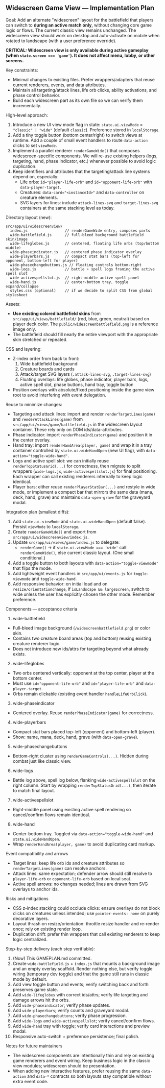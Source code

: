 ## Widescreen Game View — Implementation Plan

Goal: Add an alternate "widescreen" layout for the battlefield that players can switch to **during an active match only**, without changing core game logic or flows. The current classic view remains unchanged. The widescreen view should work on desktop and auto-activate on mobile when rotated to landscape (with a user preference override).

**CRITICAL: Widescreen view is only available during active gameplay (when `state.screen === 'game'`). It does not affect menu, lobby, or other screens.**

Key constraints:
- Minimal changes to existing files. Prefer wrappers/adapters that reuse current renderers, events, and data attributes.
- Maintain all targeting/attack lines, life orb clicks, ability activations, and phase control behavior.
- Build each widescreen part as its own file so we can verify them incrementally.

High-level approach:
1) Introduce a new UI view mode flag in state: `state.ui.viewMode` = `"classic" | "wide"` (default `classic`). Preference stored in `localStorage`.
2) Add a tiny toggle button (bottom center/right) to switch views at runtime. Add a couple of small event handlers to route `data-action` clicks to set `viewMode`.
3) Implement a parallel renderer `renderGameWide()` that composes widescreen-specific components. We will re-use existing helpers (logs, targeting, hand, phase indicator, etc.) whenever possible to avoid logic duplication.
4) Keep identifiers and attributes that the targeting/attack line systems depend on, especially:
   - Life orbs: `id="player-life-orb"` and `id="opponent-life-orb"` with `data-player-target`.
   - Creatures: `data-card="<instanceId>"` and `data-controller` on creature elements.
   - SVG layers for lines: include `attack-lines-svg` and `target-lines-svg` containers at the same stacking level as today.

Directory layout (new):

```
src/app/ui/widescreenview/
  index.js                 // renderGameWide entry, composes parts
  wide-battlefield.js      // full-bleed background battlefield skin/image
  wide-lifeglobes.js       // centered, floating life orbs (top/bottom middle)
  wide-phaseindicator.js   // centered phase indicator overlay
  wide-playerbars.js       // compact stat bars (top-left for opponent, bottom-left for player)
  wide-phasechangebuttons.js // floating controls bottom-right
  wide-logs.js             // battle + spell logs framing the active spell slot
  wide-activespellslot.js  // right-middle active spell panel
  wide-hand.js             // center-bottom tray, toggle expand/collapse
  styles.css (optional)    // if we decide to split CSS from global stylesheet
```

Assets:
- **Use existing colored battlefield skins** from `src/app/ui/views/battlefield/` (red, blue, green, neutral) based on player deck color. The `public/widescreenbattlefield.png` is a reference image only.
- The battlefield should fill nearly the entire viewport with the appropriate skin stretched or repeated.

CSS and layering:
- Z-index order from back to front:
  1. Wide battlefield background
  2. Creature boards and cards
  3. Attack/target SVG layers (`.attack-lines-svg`, `.target-lines-svg`)
  4. Floating overlays: life globes, phase indicator, player bars, logs, active spell slot, phase buttons, hand tray, toggle button
- Position overlays with absolute/fixed positioning inside the game view root to avoid interfering with event delegation.

Reuse to minimize changes:
- Targeting and attack lines: import and render `renderTargetLines(game)` and `renderAttackLines(game)` from `src/app/ui/views/game/battlefield.js` in the widescreen layout container. These rely only on DOM ids/data-attributes.
- Phase indicator: import `renderPhaseIndicator(game)` and position it in the center overlay.
- Hand tray: import `renderHandArea(player, game)` and wrap it in a tray container controlled by `state.ui.wideHandOpen` (new UI flag), with `data-action="toggle-wide-hand"`.
- Logs and active spell slot: we can initially reuse `renderTopStatusGrid(...)` for correctness, then migrate to split wrappers (`wide-logs.js`, `wide-activespellslot.js`) for final positioning. Each wrapper can call existing renderers internally to keep logic identical.
- Player bars: either reuse `renderPlayerStatBar(...)` and restyle in wide mode, or implement a compact bar that mirrors the same data (mana, deck, hand, grave) and maintains `data-open-grave` for the graveyard modal.

Integration plan (smallest diffs):
1) Add `state.ui.viewMode` and `state.ui.wideHandOpen` (default false). Persist `viewMode` to `localStorage`.
2) Create `renderGameWide()` and export from `src/app/ui/widescreenview/index.js`.
3) Update `src/app/ui/views/game/index.js` to delegate:
   - `renderGame()` → if `state.ui.viewMode === 'wide'` call `renderGameWide()`, else current classic layout. (One small conditional.)
4) Add a toggle button to both layouts with `data-action="toggle-viewmode"` that flips the mode.
5) Add lightweight event handlers in `src/app/ui/events.js` for `toggle-viewmode` and `toggle-wide-hand`.
6) Add responsive behavior: on initial load and on `resize/orientationchange`, if `isLandscape && largeScreen`, switch to wide unless the user has explicitly chosen the other mode. Remember preference.

Components — acceptance criteria

1) wide-battlefield
- Full-bleed image background (`/widescreenbattlefield.png`) or color skin.
- Contains two creature board areas (top and bottom) reusing existing creature renderer logic.
- Does not introduce new ids/attrs for targeting beyond what already exists.

2) wide-lifeglobes
- Two orbs centered vertically: opponent at the top center, player at the bottom center.
- Must use `id="opponent-life-orb"` and `id="player-life-orb"` and `data-player-target`.
- Orbs remain clickable (existing event handler `handleLifeOrbClick`).

3) wide-phaseindicator
- Centered overlay. Reuse `renderPhaseIndicator(game)` for correctness.

4) wide-playerbars
- Compact stat bars placed top-left (opponent) and bottom-left (player).
- Show: name, mana, deck, hand, grave (with `data-open-grave`).

5) wide-phasechangebuttons
- Bottom-right cluster using `renderGameControls(...)`. Hidden during combat just like classic view.

6) wide-logs
- Battle log above, spell log below, flanking `wide-activespellslot` on the right column. Start by wrapping `renderTopStatusGrid(...)`, then iterate to match final layout.

7) wide-activespellslot
- Right-middle panel using existing active spell rendering so cancel/confirm flows remain identical.

8) wide-hand
- Center-bottom tray. Toggled via `data-action="toggle-wide-hand"` and `state.ui.wideHandOpen`.
- Wrap `renderHandArea(player, game)` to avoid duplicating card markup.

Event compatibility and arrows
- Target lines: keep life orb ids and creature attributes so `renderTargetLines(game)` can resolve anchors.
- Attack lines: same expectation; defender arrow should still resolve to `player-life-orb` or `opponent-life-orb` based on local seat.
- Active spell arrows: no changes needed; lines are drawn from SVG overlays to anchor ids.

Risks and mitigations
- CSS z-index stacking could occlude clicks: ensure overlays do not block clicks on creatures unless intended; use `pointer-events: none` on purely decorative layers.
- Layout thrash on resize/orientation: throttle resize handler and re-render once; rely on existing render loop.
- Duplication drift: prefer thin wrappers that call existing renderers to keep logic centralized.

Step-by-step delivery (each step verifiable):
1) (Now) This GAMEPLAN.md committed.
2) Create `wide-battlefield.js` + `index.js` that mounts a background image and an empty overlay scaffold. Render nothing else, but verify toggle wiring (temporary dev toggle) and that the game still runs in classic mode by default.
3) Add view toggle button and events; verify switching back and forth preserves game state.
4) Add `wide-lifeglobes` with correct ids/attrs; verify life targeting and damage arrows hit the orbs.
5) Add `wide-phaseindicator`; verify phase updates.
6) Add `wide-playerbars`; verify counts and graveyard modal.
7) Add `wide-phasechangebuttons`; verify phase progression.
8) Add `wide-logs` and `wide-activespellslot`; verify cancel/confirm flows.
9) Add `wide-hand` tray with toggle; verify card interactions and preview modal.
10) Responsive auto-switch + preference persistence; final polish.

Notes for future maintainers
- The widescreen components are intentionally thin and rely on existing game renderers and event wiring. Keep business logic in the classic view modules; widescreen should be presentation.
- When adding new interactive features, prefer reusing the same `data-action` and `data-*` contracts so both layouts stay compatible without extra event code.


